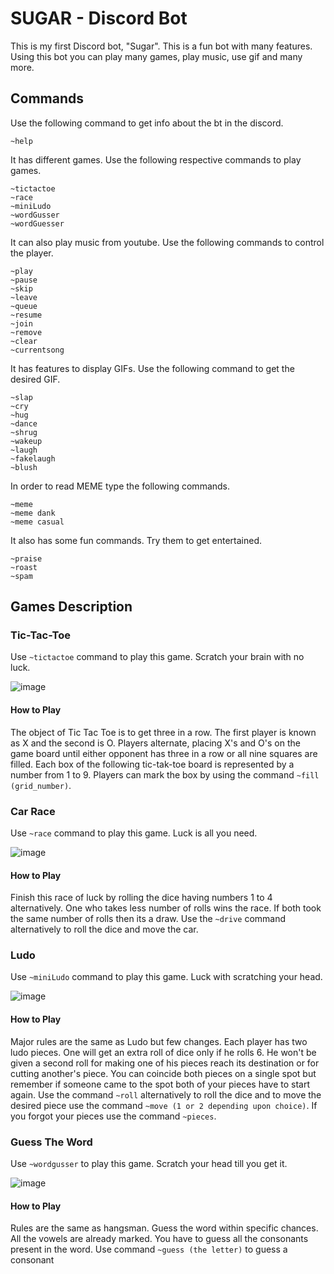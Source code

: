 # SUGAR - Discord Bot
This is my first Discord bot, "Sugar". This is a fun bot with many features. Using this bot you can play many games, play music, use gif and many more. 

## Commands
Use the following command to get info about the bt in the discord.
```
~help
```
It has different games. Use the following respective commands to play games.
```
~tictactoe
~race
~miniLudo
~wordGusser
~wordGuesser
```
It can also play music from youtube. Use the following commands to control the player.
```
~play
~pause
~skip
~leave
~queue
~resume
~join
~remove
~clear
~currentsong
```
It has features to display GIFs. Use the following command to get the desired GIF. 
```
~slap
~cry
~hug
~dance
~shrug
~wakeup
~laugh
~fakelaugh
~blush
```
In order to read MEME type the following commands.
```
~meme
~meme dank
~meme casual
```
It also has some fun commands. Try them to get entertained.
```
~praise
~roast
~spam
```
## Games Description
### Tic-Tac-Toe
Use `~tictactoe` command to play this game.
Scratch your brain with no luck.

![image](https://github.com/Shresth222/Bot_Creation/assets/79076392/97898d9a-1366-41e9-966e-0af14a156864)
#### How to Play
The object of Tic Tac Toe is to get three in a row. The first player is known as X and the second is O. Players alternate, placing X's and O's on the game board until either opponent has three in a row or all nine squares are filled.
Each box of the following tic-tak-toe board is represented by a number from 1 to 9. Players can mark the box by using the command `~fill (grid_number)`.

### Car Race
Use `~race` command to play this game.
Luck is all you need.

![image](https://github.com/Shresth222/Bot_Creation/assets/79076392/cbb21c0a-c81c-4155-97dc-8dbfb22d02d0)

#### How to Play
Finish this race of luck by rolling the dice having numbers 1 to 4 alternatively. One who takes less number of rolls wins the race. If both took the same number of rolls then its a draw.
Use the `~drive` command alternatively to roll the dice and move the car.

### Ludo
Use `~miniLudo` command to play this game.
Luck with scratching your head.

![image](https://github.com/Shresth222/Bot_Creation/assets/79076392/e2a0ab2e-abaf-4c3a-b537-4eff0f549daa)

#### How to Play
Major rules are the same as Ludo but few changes. Each player has two ludo pieces. One will get an extra roll of dice only if he rolls 6. He won't be given a second roll for making one of his pieces reach its destination or for cutting another's piece. You can coincide both pieces on a single spot but remember if someone came to the spot both of your pieces have to start again.
Use the command `~roll` alternatively to roll the dice and to move the desired piece use the command `~move (1 or 2 depending upon choice)`. If you forgot your pieces use the command `~pieces`.

### Guess The Word
Use  `~wordgusser` to play this game.
Scratch your head till you get it.

![image](https://github.com/Shresth222/Bot_Creation/assets/79076392/bf5bbf2f-97dc-4141-8293-f75f71b9c3ea)

#### How to Play
Rules are the same as hangsman. Guess the word within specific chances. All the vowels are already marked. You have to guess all the consonants present in the word.
Use command `~guess (the letter)` to guess a consonant
